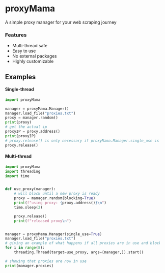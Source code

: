 # proxyMama
A simple proxy manager for your web scraping journey


### Features
- Multi-thread safe
- Easy to use
- No external packages
- Highly customizable

## Examples

#### Single-thread
```python
import proxyMama

manager = proxyMama.Manager()
manager.load_file("proxies.txt")
proxy = manager.random()
print(proxy)
# get the actual ip
proxyIP = proxy.address()
print(proxyIP)
# proxy.release() is only necessary if proxyMama.Manager.single_use is set to True 
proxy.release()
```

#### Multi-thread

```python
import proxyMama
import threading
import time


def use_proxy(manager):
    # will block until a new proxy is ready
    proxy = manager.random(blocking=True)
    print(f"using proxy: {proxy.address()}\n")
    time.sleep(2)

    proxy.release()
    print(f"released proxy\n")


manager = proxyMama.Manager(single_use=True)
manager.load_file("proxies.txt")
# giving an example of what happens if all proxies are in use and blocking = True.
for i in range(8):
    threading.Thread(target=use_proxy, args=(manager,)).start()

# showing that proxies are now in use
print(manager.proxies)
```